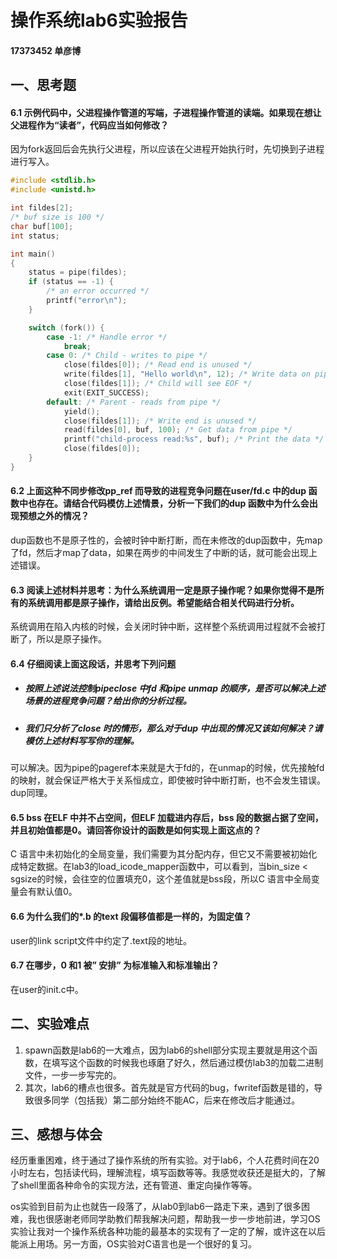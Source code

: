 # 操作系统lab6实验报告

#### 17373452 单彦博

## 一、思考题

#### 6.1 示例代码中，父进程操作管道的写端，子进程操作管道的读端。如果现在想让父进程作为“读者”，代码应当如何修改？

因为fork返回后会先执行父进程，所以应该在父进程开始执行时，先切换到子进程进行写入。

```c
#include <stdlib.h>
#include <unistd.h>

int fildes[2]; 
/* buf size is 100 */
char buf[100];
int status;

int main()
{
    status = pipe(fildes);
    if (status == -1) { 
        /* an error occurred */
        printf("error\n");
    }

    switch (fork()) {
        case -1: /* Handle error */
            break;
        case 0: /* Child - writes to pipe */
            close(fildes[0]); /* Read end is unused */
            write(fildes[1], "Hello world\n", 12); /* Write data on pipe */
            close(fildes[1]); /* Child will see EOF */
            exit(EXIT_SUCCESS);
        default: /* Parent - reads from pipe */
            yield();
            close(fildes[1]); /* Write end is unused */
            read(fildes[0], buf, 100); /* Get data from pipe */
            printf("child-process read:%s", buf); /* Print the data */
            close(fildes[0]);
    }
}
```

#### 6.2 上面这种不同步修改pp_ref 而导致的进程竞争问题在user/fd.c 中的dup 函数中也存在。请结合代码模仿上述情景，分析一下我们的dup 函数中为什么会出现预想之外的情况？

dup函数也不是原子性的，会被时钟中断打断，而在未修改的dup函数中，先map了fd，然后才map了data，如果在两步的中间发生了中断的话，就可能会出现上述错误。

#### 6.3 阅读上述材料并思考：为什么系统调用一定是原子操作呢？如果你觉得不是所有的系统调用都是原子操作，请给出反例。希望能结合相关代码进行分析。

系统调用在陷入内核的时候，会关闭时钟中断，这样整个系统调用过程就不会被打断了，所以是原子操作。

#### 6.4 仔细阅读上面这段话，并思考下列问题

- ##### 按照上述说法控制pipeclose 中fd 和pipe unmap 的顺序，是否可以解决上述场景的进程竞争问题？给出你的分析过程。

- ##### 我们只分析了close 时的情形，那么对于dup 中出现的情况又该如何解决？请模仿上述材料写写你的理解。

可以解决。因为pipe的pageref本来就是大于fd的，在unmap的时候，优先接触fd的映射，就会保证严格大于关系恒成立，即使被时钟中断打断，也不会发生错误。dup同理。

#### 6.5 bss 在ELF 中并不占空间，但ELF 加载进内存后，bss 段的数据占据了空间，并且初始值都是0。请回答你设计的函数是如何实现上面这点的？

C 语言中未初始化的全局变量，我们需要为其分配内存，但它又不需要被初始化成特定数据。在lab3的load_icode_mapper函数中，可以看到，当bin_size < sgsize的时候，会往空的位置填充0，这个差值就是bss段，所以C 语言中全局变量会有默认值0。

#### 6.6 为什么我们的*.b 的text 段偏移值都是一样的，为固定值？

user的link script文件中约定了.text段的地址。

#### 6.7 在哪步，0 和1 被” 安排” 为标准输入和标准输出？

在user的init.c中。

## 二、实验难点

1. spawn函数是lab6的一大难点，因为lab6的shell部分实现主要就是用这个函数，在填写这个函数的时候我也琢磨了好久，然后通过模仿lab3的加载二进制文件，一步一步写完的。
2. 其次，lab6的槽点也很多。首先就是官方代码的bug，fwritef函数是错的，导致很多同学（包括我）第二部分始终不能AC，后来在修改后才能通过。

## 三、感想与体会

经历重重困难，终于通过了操作系统的所有实验。对于lab6，个人花费时间在20小时左右，包括读代码，理解流程，填写函数等等。我感觉收获还是挺大的，了解了shell里面各种命令的实现方法，还有管道、重定向操作等等。

os实验到目前为止也就告一段落了，从lab0到lab6一路走下来，遇到了很多困难，我也很感谢老师同学助教们帮我解决问题，帮助我一步一步地前进，学习OS实验让我对一个操作系统各种功能的最基本的实现有了一定的了解，或许这在以后能派上用场。另一方面，OS实验对C语言也是一个很好的复习。